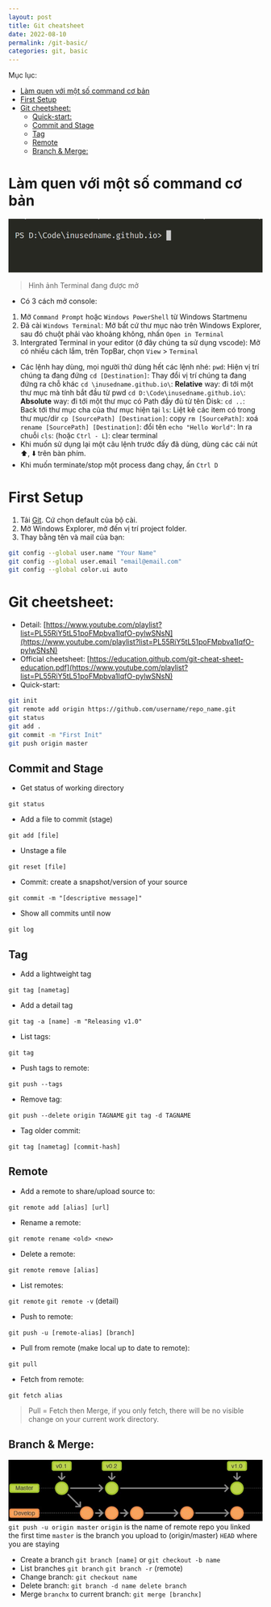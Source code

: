 ```yaml
---
layout: post
title: Git cheatsheet
date: 2022-08-10
permalink: /git-basic/
categories: git, basic
---
```


Mục lục:
- [Làm quen với một số command cơ bản](#l-m-quen-v-i-m-t-s--command-c--b-n)
- [First Setup](#first-setup)
- [Git cheetsheet:](#git-cheetsheet-)
  * [Quick-start:](#quick-start-)
  * [Commit and Stage](#commit-and-stage)
  * [Tag](#tag)
  * [Remote](#remote)
  * [Branch & Merge:](#branch---merge-)

# Làm quen với một số command cơ bản
![](/images/git/terminal-screen.png)
> Hình ảnh Terminal đang được mở

- Có 3 cách mở console:
1. Mở `Command Prompt` hoặc `Windows PowerShell` từ Windows Startmenu
2. Đã cài `Windows Terminal`: Mở bất cứ thư mục nào trên Windows Explorer, sau đó chuột phải vào khoảng không, nhấn `Open in Terminal`
3. Intergrated Terminal in your editor (ở đây chúng ta sử dụng vscode): Mở có nhiều cách lắm, trên TopBar, chọn `View` > `Terminal`
- Các lệnh hay dùng, mọi người thử dùng hết các lệnh nhé:
```pwd```: Hiện vị trí chúng ta đang đứng
```cd [Destination]```: Thay đổi vị trí chúng ta đang đứng ra chỗ khác
```cd \inusedname.github.io\```: __Relative__ way: đi tới một thư mục mà tính bắt đầu từ pwd
```cd D:\Code\inusedname.github.io\```: __Absolute__ way: đi tới một thư mục có Path đầy đủ từ tên Disk:
```cd ..```: Back tới thư mục cha của thư mục hiện tại
```ls```: Liệt kê các item có trong thư mục/dir
```cp [SourcePath] [Destination]```: copy
```rm [SourcePath]```: xoá
```rename [SourcePath] [Destination]```: đổi tên
```echo "Hello World"```: In ra chuỗi
```cls```: (hoặc `Ctrl - L`): clear terminal
- Khi muốn sử dụng lại một câu lệnh trước đấy đã dùng, dùng các cái nút ⬆️, ⬇️ trên bàn phím.
- Khi muốn terminate/stop một process đang chạy, ấn `Ctrl D`

# First Setup
1. Tải [Git](https://git-scm.com/). Cứ chọn default của bộ cài.
2. Mở Windows Explorer, mở đến vị trí project folder.
3. Thay bằng tên và mail của bạn:
```bash
git config --global user.name "Your Name"
git config --global user.email "email@email.com"
git config --global color.ui auto
```

# Git cheetsheet:
- Detail: [https://www.youtube.com/playlist?list=PL55RiY5tL51poFMpbva1IqfO-pylwSNsN](https://www.youtube.com/playlist?list=PL55RiY5tL51poFMpbva1IqfO-pylwSNsN)
- Official cheetsheet: [https://education.github.com/git-cheat-sheet-education.pdf](https://www.youtube.com/playlist?list=PL55RiY5tL51poFMpbva1IqfO-pylwSNsN)
- Quick-start:
```bash
git init
git remote add origin https://github.com/username/repo_name.git
git status
git add .
git commit -m "First Init"
git push origin master
```

## Commit and Stage
- Get status of working directory

`git status`
- Add a file to commit (stage)

`git add [file]`
- Unstage a file

`git reset [file]`
- Commit: create a snapshot/version of your source

`git commit -m "[descriptive message]"`
- Show all commits until now

`git log` 

## Tag
- Add a lightweight tag

`git tag [nametag]`
- Add a detail tag

`git tag -a [name] -m "Releasing v1.0"`
- List tags:

`git tag`
- Push tags to remote:

`git push --tags`
- Remove tag:

`git push --delete origin TAGNAME`
`git tag -d TAGNAME`
- Tag older commit:

`git tag [nametag] [commit-hash]`
## Remote
- Add a remote to share/upload source to:

`git remote add [alias] [url]`
- Rename a remote:

`git remote rename <old> <new>`
- Delete a remote:

`git remote remove [alias]`
- List remotes:

`git remote`
`git remote -v` (detail)
- Push to remote:

`git push -u [remote-alias] [branch]`
- Pull from remote (make local up to date to remote):

`git pull`
- Fetch from remote:

`git fetch alias`

> Pull = Fetch then Merge, if you only fetch, there will be no visible change on your current work directory.

## Branch & Merge:
![](/images/git/branch.jpg)
`git push -u origin master`
`origin` is the name of remote repo you linked the first time
`master` is the branch you upload to (origin/master)
`HEAD` where you are staying
- Create a branch
`git branch [name]` or `git checkout -b name`
- List branches
`git branch`
`git branch -r` (remote)
- Change branch:
`git checkout name`
- Delete branch:
`git branch -d name delete branch`
- Merge `branchx` to current branch:
`git merge [branchx]`